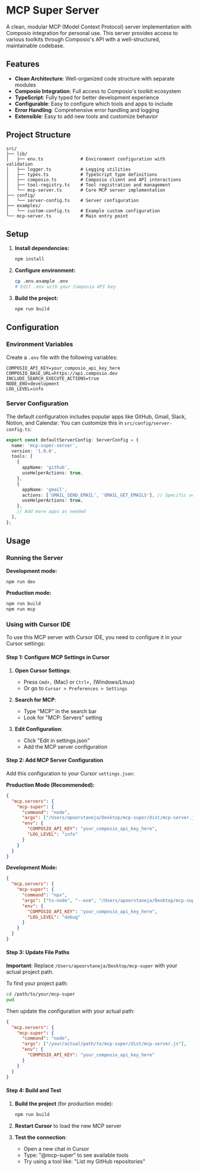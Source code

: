 # MCP Super Server

A clean, modular MCP (Model Context Protocol) server implementation with Composio integration for personal use. This server provides access to various toolkits through Composio's API with a well-structured, maintainable codebase.

## Features

- **Clean Architecture**: Well-organized code structure with separate modules
- **Composio Integration**: Full access to Composio's toolkit ecosystem
- **TypeScript**: Fully typed for better development experience
- **Configurable**: Easy to configure which tools and apps to include
- **Error Handling**: Comprehensive error handling and logging
- **Extensible**: Easy to add new tools and customize behavior

## Project Structure

```
src/
├── lib/
│   ├── env.ts              # Environment configuration with validation
│   ├── logger.ts           # Logging utilities
│   ├── types.ts            # TypeScript type definitions
│   ├── composio.ts         # Composio client and API interactions
│   ├── tool-registry.ts    # Tool registration and management
│   └── mcp-server.ts       # Core MCP server implementation
├── config/
│   └── server-config.ts    # Server configuration
├── examples/
│   └── custom-config.ts    # Example custom configuration
└── mcp-server.ts           # Main entry point
```

## Setup

1. **Install dependencies:**
   ```bash
   npm install
   ```

2. **Configure environment:**
   ```bash
   cp .env.example .env
   # Edit .env with your Composio API key
   ```

3. **Build the project:**
   ```bash
   npm run build
   ```

## Configuration

### Environment Variables

Create a `.env` file with the following variables:

```env
COMPOSIO_API_KEY=your_composio_api_key_here
COMPOSIO_BASE_URL=https://api.composio.dev
INCLUDE_SEARCH_EXECUTE_ACTIONS=true
NODE_ENV=development
LOG_LEVEL=info
```

### Server Configuration

The default configuration includes popular apps like GitHub, Gmail, Slack, Notion, and Calendar. You can customize this in `src/config/server-config.ts`:

```typescript
export const defaultServerConfig: ServerConfig = {
  name: 'mcp-super-server',
  version: '1.0.0',
  tools: [
    {
      appName: 'github',
      useHelperActions: true,
    },
    {
      appName: 'gmail',
      actions: ['GMAIL_SEND_EMAIL', 'GMAIL_GET_EMAILS'], // Specific actions
      useHelperActions: true,
    },
    // Add more apps as needed
  ],
};
```

## Usage

### Running the Server

**Development mode:**
```bash
npm run dev
```

**Production mode:**
```bash
npm run build
npm run mcp
```

### Using with Cursor IDE

To use this MCP server with Cursor IDE, you need to configure it in your Cursor settings:

#### Step 1: Configure MCP Settings in Cursor

1. **Open Cursor Settings**: 
   - Press `Cmd+,` (Mac) or `Ctrl+,` (Windows/Linux)
   - Or go to `Cursor > Preferences > Settings`

2. **Search for MCP**: 
   - Type "MCP" in the search bar
   - Look for "MCP: Servers" setting

3. **Edit Configuration**:
   - Click "Edit in settings.json" 
   - Add the MCP server configuration

#### Step 2: Add MCP Server Configuration

Add this configuration to your Cursor `settings.json`:

**Production Mode (Recommended):**
```json
{
  "mcp.servers": {
    "mcp-super": {
      "command": "node",
      "args": ["/Users/apoorvtaneja/Desktop/mcp-super/dist/mcp-server.js"],
      "env": {
        "COMPOSIO_API_KEY": "your_composio_api_key_here",
        "LOG_LEVEL": "info"
      }
    }
  }
}
```

**Development Mode:**
```json
{
  "mcp.servers": {
    "mcp-super": {
      "command": "npx",
      "args": ["ts-node", "--esm", "/Users/apoorvtaneja/Desktop/mcp-super/src/mcp-server.ts"],
      "env": {
        "COMPOSIO_API_KEY": "your_composio_api_key_here",
        "LOG_LEVEL": "debug"
      }
    }
  }
}
```

#### Step 3: Update File Paths

**Important**: Replace `/Users/apoorvtaneja/Desktop/mcp-super` with your actual project path.

To find your project path:
```bash
cd /path/to/your/mcp-super
pwd
```

Then update the configuration with your actual path:
```json
{
  "mcp.servers": {
    "mcp-super": {
      "command": "node",
      "args": ["/your/actual/path/to/mcp-super/dist/mcp-server.js"],
      "env": {
        "COMPOSIO_API_KEY": "your_composio_api_key_here"
      }
    }
  }
}
```

#### Step 4: Build and Test

1. **Build the project** (for production mode):
   ```bash
   npm run build
   ```

2. **Restart Cursor** to load the new MCP server

3. **Test the connection**:
   - Open a new chat in Cursor
   - Type: "@mcp-super" to see available tools
   - Try using a tool like: "List my GitHub repositories"
